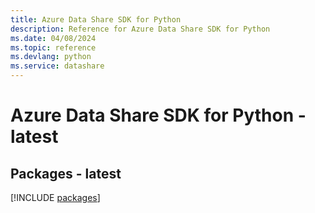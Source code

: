 ```yaml
---
title: Azure Data Share SDK for Python
description: Reference for Azure Data Share SDK for Python
ms.date: 04/08/2024
ms.topic: reference
ms.devlang: python
ms.service: datashare
---
```

# Azure Data Share SDK for Python - latest
## Packages - latest
[!INCLUDE [packages](data-share-index.md)]